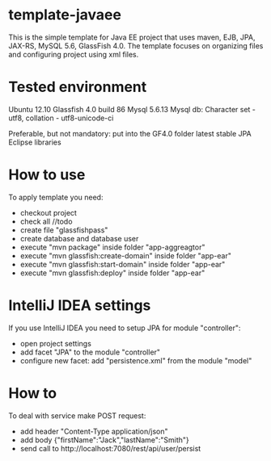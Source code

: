 template-javaee
===============


This is the simple template for Java EE project that uses maven, EJB, JPA, JAX-RS, MySQL 5.6, GlassFish 4.0.
The template focuses on organizing files and configuring project using xml files.


# Tested environment
Ubuntu 12.10
Glassfish 4.0 build 86
Mysql 5.6.13
Mysql db: Character set - utf8, collation - utf8-unicode-ci

Preferable, but not mandatory: put into the GF4.0 folder latest stable JPA Eclipse libraries


# How to use
To apply template you need:
- checkout project
- check all //todo
- create file "glassfishpass"
- create database and database user
- execute "mvn package" inside folder "app-aggreagtor"
- execute "mvn glassfish:create-domain" inside folder "app-ear"
- execute "mvn glassfish:start-domain" inside folder "app-ear"
- execute "mvn glassfish:deploy" inside folder "app-ear"


# IntelliJ IDEA settings
If you use IntelliJ IDEA you need to setup JPA for module "controller":
- open project settings
- add facet "JPA" to the module "controller"
- configure new facet: add "persistence.xml" from the module "model"


# How to
To deal with service make POST request:
- add header "Content-Type application/json"
- add body {"firstName":"Jack","lastName":"Smith"}
- send call to http://localhost:7080/rest/api/user/persist
